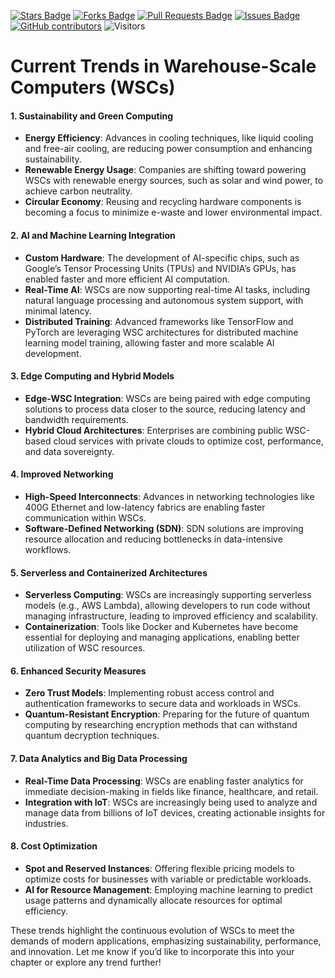 <a href="https://github.com/drshahizan/project-management/stargazers"><img src="https://img.shields.io/github/stars/drshahizan/project-management" alt="Stars Badge"/></a>
<a href="https://github.com/drshahizan/project-management/network/members"><img src="https://img.shields.io/github/forks/drshahizan/project-management" alt="Forks Badge"/></a>
<a href="https://github.com/drshahizan/project-management/pulls"><img src="https://img.shields.io/github/issues-pr/drshahizan/project-management" alt="Pull Requests Badge"/></a>
<a href="https://github.com/drshahizan/project-management"><img src="https://img.shields.io/github/issues/drshahizan/project-management" alt="Issues Badge"/></a>
<a href="https://github.com/drshahizan/project-management/graphs/contributors"><img alt="GitHub contributors" src="https://img.shields.io/github/contributors/drshahizan/project-management?color=2b9348"></a>
![Visitors](https://api.visitorbadge.io/api/visitors?path=https%3A%2F%2Fgithub.com%2Fdrshahizan%2Fproject-management&labelColor=%23d9e3f0&countColor=%23697689&style=flat)

# Current Trends in Warehouse-Scale Computers (WSCs)

#### 1. **Sustainability and Green Computing**
- **Energy Efficiency**: Advances in cooling techniques, like liquid cooling and free-air cooling, are reducing power consumption and enhancing sustainability.
- **Renewable Energy Usage**: Companies are shifting toward powering WSCs with renewable energy sources, such as solar and wind power, to achieve carbon neutrality.
- **Circular Economy**: Reusing and recycling hardware components is becoming a focus to minimize e-waste and lower environmental impact.

#### 2. **AI and Machine Learning Integration**
- **Custom Hardware**: The development of AI-specific chips, such as Google’s Tensor Processing Units (TPUs) and NVIDIA’s GPUs, has enabled faster and more efficient AI computation.
- **Real-Time AI**: WSCs are now supporting real-time AI tasks, including natural language processing and autonomous system support, with minimal latency.
- **Distributed Training**: Advanced frameworks like TensorFlow and PyTorch are leveraging WSC architectures for distributed machine learning model training, allowing faster and more scalable AI development.

#### 3. **Edge Computing and Hybrid Models**
- **Edge-WSC Integration**: WSCs are being paired with edge computing solutions to process data closer to the source, reducing latency and bandwidth requirements.
- **Hybrid Cloud Architectures**: Enterprises are combining public WSC-based cloud services with private clouds to optimize cost, performance, and data sovereignty.

#### 4. **Improved Networking**
- **High-Speed Interconnects**: Advances in networking technologies like 400G Ethernet and low-latency fabrics are enabling faster communication within WSCs.
- **Software-Defined Networking (SDN)**: SDN solutions are improving resource allocation and reducing bottlenecks in data-intensive workflows.

#### 5. **Serverless and Containerized Architectures**
- **Serverless Computing**: WSCs are increasingly supporting serverless models (e.g., AWS Lambda), allowing developers to run code without managing infrastructure, leading to improved efficiency and scalability.
- **Containerization**: Tools like Docker and Kubernetes have become essential for deploying and managing applications, enabling better utilization of WSC resources.

#### 6. **Enhanced Security Measures**
- **Zero Trust Models**: Implementing robust access control and authentication frameworks to secure data and workloads in WSCs.
- **Quantum-Resistant Encryption**: Preparing for the future of quantum computing by researching encryption methods that can withstand quantum decryption techniques.

#### 7. **Data Analytics and Big Data Processing**
- **Real-Time Data Processing**: WSCs are enabling faster analytics for immediate decision-making in fields like finance, healthcare, and retail.
- **Integration with IoT**: WSCs are increasingly being used to analyze and manage data from billions of IoT devices, creating actionable insights for industries.

#### 8. **Cost Optimization**
- **Spot and Reserved Instances**: Offering flexible pricing models to optimize costs for businesses with variable or predictable workloads.
- **AI for Resource Management**: Employing machine learning to predict usage patterns and dynamically allocate resources for optimal efficiency.

These trends highlight the continuous evolution of WSCs to meet the demands of modern applications, emphasizing sustainability, performance, and innovation. Let me know if you’d like to incorporate this into your chapter or explore any trend further!

